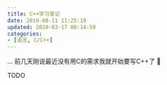 ```yaml
---
title: C++学习笔记
date: 2019-08-11 11:25:19
updated: 2020-03-17 00:14:59
categories:
- [语言, C/C++]
---
```


... 前几天刚说最近没有用C的需求我就开始要写C++了 🤦

TODO

